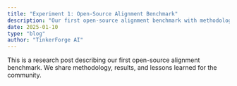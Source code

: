 ```yaml
---
title: "Experiment 1: Open-Source Alignment Benchmark"
description: "Our first open-source alignment benchmark with methodology and results"
date: 2025-01-10
type: "blog"
author: "TinkerForge AI"
---
```

This is a research post describing our first open-source alignment benchmark. We share methodology, results, and lessons learned for the community.
